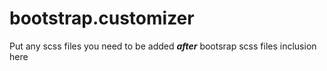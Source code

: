 # bootstrap.customizer
Put any scss files you need to be added **_after_** bootsrap scss files inclusion here 